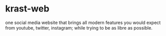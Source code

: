 # krast-web
one social media website that brings all modern features you would expect from youtube, twitter, instagram; while trying to be as libre as possible.

